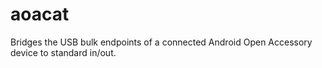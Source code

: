 # aoacat
Bridges the USB bulk endpoints of a connected Android Open Accessory device to standard in/out.

